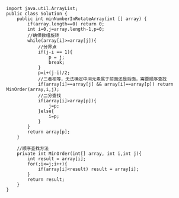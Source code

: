    import java.util.ArrayList;
    public class Solution {
        public int minNumberInRotateArray(int [] array) {
            if(array.length==0) return 0;
            int i=0,j=array.length-1,p=0;
            //确保数组旋转
            while(array[i]>=array[j]){
                //分界点
                if(j-i == 1){
                    p = j;
                    break;
                }
                p=i+(j-i)/2;
                //三者相等，无法确定中间元素属于前面还是后面，需要顺序查找
                if(array[i]==array[j] && array[i]==array[p]) return MinOrder(array,i,j);
                //二分查找
                if(array[i]>array[p]){
                    j=p;
                }else{
                    i=p;
                }
            }
            return array[p];
        }

        //顺序查找方法
        private int MinOrder(int[] array, int i,int j){
            int result = array[i];
            for(;i<=j;i++){
                if(array[i]<result) result = array[i];
            }
            return result;
        }
    }
